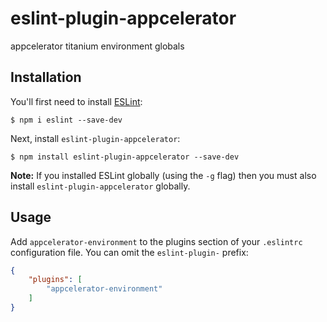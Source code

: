 # eslint-plugin-appcelerator

appcelerator titanium environment globals

## Installation

You'll first need to install [ESLint](http://eslint.org):

```
$ npm i eslint --save-dev
```

Next, install `eslint-plugin-appcelerator`:

```
$ npm install eslint-plugin-appcelerator --save-dev
```

**Note:** If you installed ESLint globally (using the `-g` flag) then you must also install `eslint-plugin-appcelerator` globally.

## Usage

Add `appcelerator-environment` to the plugins section of your `.eslintrc` configuration file. You can omit the `eslint-plugin-` prefix:

```json
{
    "plugins": [
        "appcelerator-environment"
    ]
}
```
